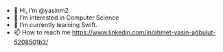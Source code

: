 - 👋 Hi, I’m @yasinm2
- 👀 I’m interested in Computer Science
- 🌱 I’m currently learning Swift.
- 📫 How to reach me https://www.linkedin.com/in/ahmet-yasin-ağbulut-5208501b3/

